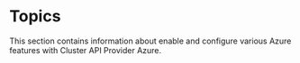 # Topics

This section contains information about enable and configure various Azure features with Cluster API Provider Azure.
